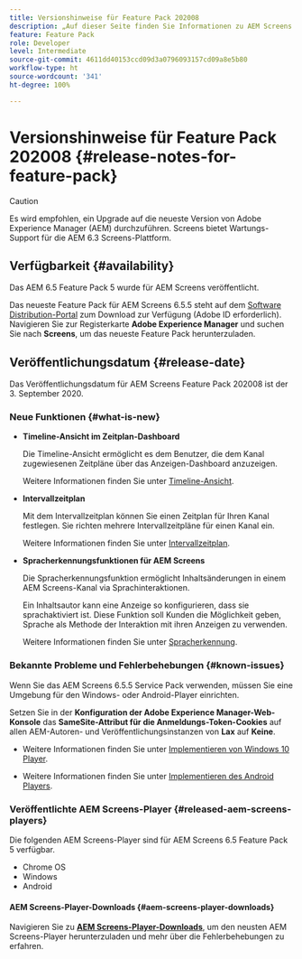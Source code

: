 ```yaml
---
title: Versionshinweise für Feature Pack 202008
description: „Auf dieser Seite finden Sie Informationen zu AEM Screens Feature Pack 202008, das am 3. September 2020 veröffentlicht wurde.“
feature: Feature Pack
role: Developer
level: Intermediate
source-git-commit: 4611dd40153ccd09d3a0796093157cd09a8e5b80
workflow-type: ht
source-wordcount: '341'
ht-degree: 100%

---
```



# Versionshinweise für Feature Pack 202008 {#release-notes-for-feature-pack}

>[!CAUTION]
>
>Es wird empfohlen, ein Upgrade auf die neueste Version von Adobe Experience Manager (AEM) durchzuführen. Screens bietet Wartungs-Support für die AEM 6.3 Screens-Plattform.

## Verfügbarkeit {#availability}

Das AEM 6.5 Feature Pack 5 wurde für AEM Screens veröffentlicht.

Das neueste Feature Pack für AEM Screens 6.5.5 steht auf dem [Software Distribution-Portal](https://experience.adobe.com/#/downloads/content/software-distribution/en/aem.html) zum Download zur Verfügung (Adobe ID erforderlich). Navigieren Sie zur Registerkarte **Adobe Experience Manager** und suchen Sie nach **Screens**, um das neueste Feature Pack herunterzuladen.

## Veröffentlichungsdatum {#release-date}

Das Veröffentlichungsdatum für AEM Screens Feature Pack 202008 ist der 3. September 2020.

### Neue Funktionen {#what-is-new}

* **Timeline-Ansicht im Zeitplan-Dashboard**

   Die Timeline-Ansicht ermöglicht es dem Benutzer, die dem Kanal zugewiesenen Zeitpläne über das Anzeigen-Dashboard anzuzeigen.

   Weitere Informationen finden Sie unter [Timeline-Ansicht](/help/user-guide/channel-assignment-latest-fp.md#timeline-view).

* **Intervallzeitplan**

   Mit dem Intervallzeitplan können Sie einen Zeitplan für Ihren Kanal festlegen. Sie richten mehrere Intervallzeitpläne für einen Kanal ein.

   Weitere Informationen finden Sie unter [Intervallzeitplan](/help/user-guide/channel-assignment-latest-fp.md#recurrence-schedule).

* **Spracherkennungsfunktionen für AEM Screens**

   Die Spracherkennungsfunktion ermöglicht Inhaltsänderungen in einem AEM Screens-Kanal via Sprachinteraktionen.

   Ein Inhaltsautor kann eine Anzeige so konfigurieren, dass sie sprachaktiviert ist. Diese Funktion soll Kunden die Möglichkeit geben, Sprache als Methode der Interaktion mit ihren Anzeigen zu verwenden.

   Weitere Informationen finden Sie unter [Spracherkennung](voice-recognition.md).

### Bekannte Probleme und Fehlerbehebungen {#known-issues}

Wenn Sie das AEM Screens 6.5.5 Service Pack verwenden, müssen Sie eine Umgebung für den Windows- oder Android-Player einrichten.

Setzen Sie in der **Konfiguration der Adobe Experience Manager-Web-Konsole** das **SameSite-Attribut für die Anmeldungs-Token-Cookies** auf allen AEM-Autoren- und Veröffentlichungsinstanzen von **Lax** auf **Keine**.

* Weitere Informationen finden Sie unter [Implementieren von Windows 10 Player](implementing-windows-player.md#fp-environment-setup).

* Weitere Informationen finden Sie unter [Implementieren des Android Players](implementing-android-player.md#fp-environment-setup).

### Veröffentlichte AEM Screens-Player {#released-aem-screens-players}

Die folgenden AEM Screens-Player sind für AEM Screens 6.5 Feature Pack 5 verfügbar.

* Chrome OS
* Windows
* Android

#### AEM Screens-Player-Downloads {#aem-screens-player-downloads}

Navigieren Sie zu **[AEM Screens-Player-Downloads](https://download.macromedia.com/screens/index.html)**, um den neusten AEM Screens-Player herunterzuladen und mehr über die Fehlerbehebungen zu erfahren.
